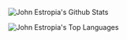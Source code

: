 ![John Estropia's Github Stats](https://github-readme-stats.vercel.app/api?username=JohnEstropia&show_icons=true&theme=dracula&count_private=true)

![John Estropia's Top Languages](https://github-readme-stats.vercel.app/api/top-langs/?username=JohnEstropia&layout=compact&count_private=true)
